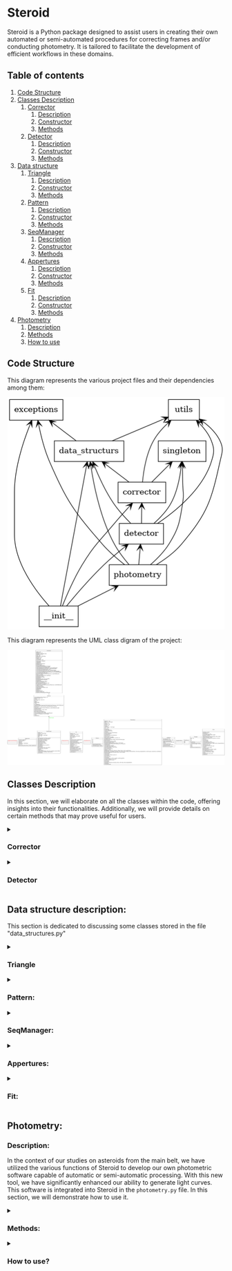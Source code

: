 # Steroid

Steroid is a Python package designed to assist users in creating their own automated or semi-automated procedures for correcting frames and/or conducting photometry. It is tailored to facilitate the development of efficient workflows in these domains.

  ## Table of contents
  1. [Code Structure](#code-structure)
  2. [Classes Description](#classes-description)
     1. [Corrector](#corrector)
        1. [Description](#corrector-description)
        2. [Constructor](#corrector-constructor)
        3. [Methods](#corrector-methods)
     2. [Detector](#detector)
        1. [Description](#detector-description)
        2. [Constructor](#detector-constructor)
        3. [Methods](#detector-methods)
  3. [Data structure](#datastruct)
     1. [Triangle](#datastruct-triangle)
        1. [Description](#datastruct-triangle-description)
        2. [Constructor](#datastruct-triangle-constructor)
        3. [Methods](#datastruct-triangle-methods)
     2. [Pattern](#datastruct-pattern)
        1. [Description](#datastruct-pattern-description)
        2. [Constructor](#datastruct-pattern-constructor)
        3. [Methods](#datastruct-pattern-methods)
     3. [SeqManager](#datastruct-seqmanager)
        1. [Description](#datastruct-seqmanager-description)
        2. [Constructor](#datastruct-seqmanager-constructor)
        3. [Methods](#datastruct-seqmanager-methods)
     4. [Appertures](#datastruct-appertures)
        1. [Description](#datastruct-appertures-description)
        2. [Constructor](#datastruct-appertures-constructor)
        3. [Methods](#datastruct-appertures-methods)
     5. [Fit](#datastruct-fit)
        1. [Description](#datastruct-fit-description)
        2. [Constructor](#datastruct-fit-constructor)
        3. [Methods](#datastruct-fit-methods)
  4. [Photometry](#photometry)
     1. [Description](#photometry-description)
     2. [Methods](#photometry-methods)
     3. [How to use](#photometry-howtouse)
 
## Code Structure <a name="code-structure"></a>

This diagram represents the various project files and their dependencies among them:

![alt text](https://github.com/antoinech13/Steroid/blob/main/packages.link.png)

This diagram represents the UML class digram of the project:

![alt text](https://github.com/antoinech13/Steroid/blob/main/classes.link.png)

## Classes Description <a name="classes-description"></a>


  In this section, we will elaborate on all the classes within the code, offering insights into their functionalities. Additionally, we will provide details on certain methods that may prove useful for users.
  
  <details>

  <summary id="corrector"> 
    
  ### Corrector <a name="corrector"></a>
  
  </summary>
  

  **Description:** <a name="corrector-description"></a>

  
  Astronomical images from the same sequence are seldom perfectly aligned with each other. It is common to observe, at the very least, a drift in both the x and y directions between each image, and at worst, a field rotation. This misalignment can stem from       various sources, with primary factors including the type of telescope mount (equatorial or azimuthal), mechanical quality, presence or absence of guiding, alignment issues, meridian flips, and more.

  The "Corrector" class is specifically crafted to estimate the drift and rotation angle between each image in a given sequence. It offers several functionalities to the user, allowing for either a straightforward position correction or direct image correction.   In the context of photometric studies, it is advisable not to correct the images directly. This is because, due to the discrete nature of an image, rotation can introduce undesirable artifacts. For amateur astronomers engaged in astrophotography, there is an    option to directly correct the image and apply interpolation to produce an image without visible artifacts.

  **Constructor:** <a name="corrector-constructor"></a>
  
  ***Corrector(seqManager, flatSeq = None, biasSeq = None, darkSeq = None, exposurKey = None):***
   
  The constructor of the Corrector class takes the following inputs:

  -  (mandatory) A sequence of images (refer to the data structure SeqManager).
  -  (optional) A list of paths (string list) for the flat sequence, a list of paths (string list) for the bias sequence, a list of paths (string list) for the dark sequence, and a string corresponding to the FITS header key for the exposure (usually, exposure       is stored in the FITS header under the key EXPOSURE or EXPTIME).


  **Methods:** <a name="corrector-methods"></a>
  
  
   ***getImgShape(idx = 0, idx_HDU = 0):*** 
 
  -  Description: Returns the shape of an image in the sequence.
  -  Input: (INT) Index of the image in the sequence, (INT) Index of the HDU in the image.
  -  Return: (tuple)

  ***getImgCenter(idx_img = 0, idx_HDU = 0):***

  -  Description: Returns the coordinates of the center of an image in the sequence.
  -  Input: (INT) Index of the image in the sequence, (INT) Index of the HDU in the image.
  -  Return: (tuple)

  ***getImg(idx = 0):***

  -  Description: Returns an object of type Fit (refer to the data structure Fit).
  -  Input: (INT) Index of the image in the sequence.
  -  Return: (Fit)

  ***getData(idx = 0, HDU = 0)***

  -  Description: Returns the data of the raw image.
  -  Input: (INT) Index of the image in the sequence, (INT) Index of the HDU in the image.
  -  Return: (numpy.array)

  ***getReducedData(idx = 0, HDU = 0)***
  
  -  Description: Returns the data of the reduced image.
  -  Input: (INT) Index of the image in the sequence, (INT) Index of the HDU in the image.
  -  Return: (numpy.array)
  
  ***getHeader(idx = 0, HDU = 0):***
  
  -  Description: Returns the header of the image at the specified index in the sequence.
  -  Input: (INT) Index of the image in the sequence, (INT) Index of the HDU in the image.
  -  Return: (STRING)

  ***histogram(idx = 0 , idx_HDU = 0):***
  
  -  Description: Returns the histogram of the image at the specified index in the sequence and at the specified HDU index.
  -  Input: (INT) Index of the image in the sequence, (INT) Index of the HDU in the image.
  -  Return: (numpy.array) Histogram, (numpy.array) Bin edges (refer to numpy.histogram)

  ***getStarsListOfImg(idx):***

  -  Description: Returns the positions of stars detected in the image at the specified index.
  -  Return: (numpy.array) Star positions

  ***computeImagesCorrection(offsetTreshStarsDetection = 0, treshOnReduced = False)***

  -  Description: Computes the drift and the angle of rotation for each image in the sequence and stores them in two lists with lengths equal to the sequence length.
  -  Input: (FLOAT) An offset that can be added to adjust the threshold value. (BOOLEAN) Indicates whether the threshold should be estimated on reduced images or raw images.
    
  ***medDrif(idx):***

  -  Description: Drift is estimated between all detected stars. This function returns the median value of the image at the specified index. **NEEDS TO EXECUTE ***computeImagesCorrection*** FIRST**.
  -  Input: (INT) Index of the image in the sequence.
  -  Output: (array) 2D array of drift in both axes.


  ***avgDrif(idx):***

  -  Description: Drift is estimated between all detected stars. This function returns the average value of the image at the specified index. **NEEDS TO EXECUTE ***computeImagesCorrection*** FIRST**.
  -  Input: (INT) Index of the image in the sequence.
  -  Output: (array) 2D array of drift in both axes.

  
   ***medAng(idx):***

  -  Description: Angle is estimated between all detected stars. This function returns the median value of the image at the specified index. **NEEDS TO EXECUTE ***computeImagesCorrection*** FIRST**.
  -  Input: (INT) Index of the image in the sequence.
  -  Output: (FLOAT) Angle of rotation.

  ***avgAng(idx):***

  -  Description: Angle is estimated between all detected stars. This function returns the average value of the image at the specified index. **NEEDS TO EXECUTE ***computeImagesCorrection*** FIRST**.
  -  Input: (INT) Index of the image in the sequence.
  -  Output: (FLOAT) Angle of rotation.

  ***correctStarsFromRot(arrayToCorrect, idx, coefMultAngle = -1)***

  -  Description: According to a given array of positions, this function corrects each position based on the drift and angle of the image at the specified index. The coefficient coefMultAngle takes values of 1 or -1, determining the       direction of rotation. Different values from 1 or -1 will influence the angle of rotation.
  -  Input: (2D array) Array of positions to correct, (INT) Index of the image to correct for, (INT) Coefficient to multiply to the angle.
  -  Return: (2D array) New positions of objects located at positions in arrayToCorrect, adjusted according to the drift and angle of the image at the specified index.

  ***correctedImg(idx = 0, HDU_idx = 0):***

  -  Description: Returns the corrected image.
  -  Input: (INT) Index of the image in the sequence, (INT) Index of the HDU in the image.
  -  Return: (numpy.array) The corrected image.

  ***getSuperImg(idx_ims = None, HDU_idx = 0):***

  -  Description: Returns the average combination of all images in the sequence after correction.
  -  Input: (INT) Index of the image in the sequence, (INT) Index of the HDU in the image.
  -  Return: (numpy.array) The combined image.

  ***rejectBadData():***

  -  Description: Rejects all data where the drift and/or angle were not found.

 ***imshowstar(idx = 0):***

  -  Description: Method to display the image at the specified index and show detected objects.
  -  Input: (INT) Index of the image in the sequence.
 
 ***checkPatterns(idxOfImage = 0, patidx = None):***

  -  Description: Method to display the image at the specified index. If the pattern index (patidx) is set to None, it will show all patterns. If set to a specific value, it will only display the selected pattern.
  -  Input: (INT) Index of the image in the sequence, (INT) Index of the pattern. If set to None, it will show all patterns.


 </details id="detector">

  <details>

  <summary> 
    
  ### Detector <a name="detector"></a>
  
  </summary>
 


**Description:** <a name="detector-description"></a>

This class is designed for detecting moving objects. It internally maintains a list of positions for these objects and another list for their speeds along both the x and y axes. With the provision of initial positions and speeds, the task of determining the positions of moving objects in each frame becomes straightforward.


**Constructor:** <a name="detector-constructor"></a>

***Detector(imageSeq, flatSeq = None, biasSeq = None, darkSeq = None):***

  The constructor of the Detector class takes the following inputs:

  -  (mandatory) A list of paths (string list) for the main image sequence.
  -  (optional) A list of paths (string list) for the flat sequence, a list of paths (string list) for the bias sequence, and a list of paths (string list) for the dark sequence.

**Methods:** <a name="detector-methods"></a>

***computeImagesCorrection(offsetTreshStarsDetection = 0, treshOnReduced = False)***

  -  Description: Calls the function computeImagesCorrection from the Corrector class and subsequently rejects all data with missing drift and/or angle values.
  -  Input: (FLOAT) An offset that can be added to adjust the threshold value. (BOOLEAN) Indicates whether the threshold should be estimated on reduced images or raw images.

***findAsteroid(offsetTreshAstsDetection = 0, treshOnReduced = False, eps = 2):***

  -  Description: Finds slow-moving objects based on a method that compares the presence of an object from one of the first frames to one of the last frames in the sequence. To prevent excessive detection, this algorithm is assisted by a convolutional neural network based on AlexNet. The method store a list of moving object positions on the initial frame and a list of object speeds along the x and y axes.
  -  Input: (FLOAT) An offset that can be added to adjust the threshold value. (BOOLEAN) Indicates whether the threshold should be estimated on reduced images or raw images. (INT) Epsilon, which corresponds to the tolerance.

***fasterAst():***

  -  Description: Returns the index of the fastest moving object.
  -  Return: (INT) The index of the fastest asteroid in the list.

***slowestAst():***

  -  Description: Returns the index of the slowest moving object.
  -  Return: (INT) The index of the slowest asteroid in the list.

***getAstPositionAtImg(idx):***

  -  Description: Returns the position of moving objects in the image at the specified index.
  -  Input: (INT) Index of the image from which to retrieve positions.
  -  Return: (numpy.array) Array of moving objects positions.

***nofa():***

  -  Description: Returns the number of detected moving objects.
  -  Return: (INT) Number of detected moving objects.

***astSpeed(idx = 0):***

  -  Description: Returns the speed of moving objects in the image at the specified index.
  -  Input: (INT) Index of the image from which to retrieve speeds.
  -  Return: (numpy.array) Array of speeds on the x and y axes of moving objects.


</details>

## Data structure description: <a name="datastruct"></a>

This section is dedicated to discussing some classes stored in the file "data_structures.py"

<details>

  <summary> 
    
  ### Triangle<a name="datastruct-triangle"></a>
  
  </summary>



**Description:** <a name="datastruct-triangle-description"></a>

This class stores information about three stars and represents a triangle. It overloads various operations, including addition, subtraction, division, multiplication, and comparison operations. Additionally, it implements the \_\_str\_\_ method for string representation.

**Constructor:**<a name="datastruct-triangle-constructor"></a>

***Triangle(s1, s2, s3, eps = 2):***

S1, s2, and s3 are represented as numpy arrays. The eps parameter is a tolerance used in the \_\_eq\_\_ method to determine whether two triangles are considered equal or not.


**Methods:**<a name="datastruct-triangle-methods"></a>

***d1():***

-  Description: Returns the Euclidean distance between s1 and s2.
-  Return: (FLOAT) Distance between s1 and s2.

***d2():***

-  Description: Returns the Euclidean distance between s1 and s3.
-  Return: (FLOAT) Distance between s1 and s3.

***d3():***

-  Description: Returns the Euclidean distance between s2 and s3.
-  Return: (FLOAT) Distance between s2 and s3.

***buildVect():***

-  Description: Builds tree vectors v1, v2, and v3 between (s1, s2), (s1, s3), and (s2, s3).
-  Return: (numpy.array, numpy.array, numpy.array) Three vectors v1, v2, and v3.

***getRotationAngle(other):***

-  Description: Computes the angle between the triangle and another one. Caution! This method does not check if both triangles are the same.
-  Input: (Triangle) Another triangle.
-  Return: (FLOAT) The angle of rotation between both triangles.


***computeDistance(other):***

-  Description: Returns the mean distance between the triangle and another one.
-  Input: (Triangle) Another triangle.
-  Return: (numpy.array) Mean distance in x and y of both triangles.

***correctRot(angle, center):***

-  Description: Rotates the positions of s1, s2, and s3 by an angle around a specified center of rotation.
-  Input: (FLOAT) Angle of rotation, (numpy.array) Position of the center of rotation.

</details>

<details>

  <summary> 
    
  ### Pattern: <a name="datastruct-pattern"></a>
  
  </summary>



**Desciption:**<a name="datastruct-pattern-description"></a>

This class stores triangles as a pattern. It overloads addition, subtraction, multiplication, division, comparison operations, and the \_\_str\_\_ method.

**Constructor**<a name="datastruct-pattern-constructor"></a>

***Pattern(t1, t2, t3, t4, t5):***


t1, t2, t3, t4, and t5 are objects of the Triangle class (refer to the data structure class *Triangle*).

**Methods:**<a name="datastruct-pattern-methods"></a>

***computeDistance(other):***

-  Description: Computes the mean distance between two patterns.
-  Input: (Pattern) Another pattern to compute the distance.
-  Return: (numpy.array) Mean distance in x and y between the two patterns.

***computeAngle(other):***

-  Description: Computes the angle of rotation between two patterns.
-  Input: (Pattern) Another pattern.
-  Return: (FLOAT) Angle of rotation between the two patterns.


***correctRot(angle, center):***

-  Description: Rotates t1, t2, t3, t4, and t5 by a specified angle around a center of rotation.
-  Input: (FLOAT) Angle of rotation, (numpy.array) Position of the center of rotation.

</details>

<details>

  <summary> 
    
  ### SeqManager:<a name="datastruct-seqmanager"></a>
  
  </summary>



**Description:**<a name="datastruct-seqmanager-description"></a>

This class stores a list of image paths from the same sequence.

**Constructor:**<a name="datastruct-seqmanager-constructor"></a>

***SeqManager(seq):***

The seq attribute represents a list of paths to raw images (STRING) in this class.

**Methods:**<a name="datastruct-seqmanager-methods"></a>

***getPath(idx):***

-  Description: Returns the path of the image at the specified index.
-  Input: (INT) Index of the image of interest in the sequence.
-  Return: (STRING) The path of the image.

***getFileName(idx):***

-  Description: Returns the name of the image at the specified index.
-  Input: (INT) Index of the image of interest in the sequence.
-  Return: (STRING) The name of the image.

***getImg(idx = 0):***

-  Description: Returns an object of type Fit for the image at the specified index.
-  Input: (INT) Index of the image of interest.
-  Return: (Fit) A data structure of type Fit.

***getHDU(idx = 0, HDU = 0):***

-  Description: Returns the HDU (Header Data Unit) of the image at the specified index.
-  Input: (INT) Index of the image, (INT) HDU index.
-  Return: (astropy.io.fits.hdu.image.PrimaryHDU) HDU of the image at the specified index.

***getInfo(idx = 0):***

-  Description: Displays information about the image at the specified index.
-  Input: (INT) Index of the image of interest.

***getHeader(idx = 0, HDU = 0):***

-  Description: Returns the header at the specified HDU index for the image at the given index.
-  Input: (INT) Index of the image, (INT) Index of the HDU of the image at the specified index.
-  Return: (astropy.io.fits.header.Header) Header of the image at the specified HDU index.

***getExpo(idx, key, HDU = 0):***

-  Description: Returns the exposure from the header of the image at the specified index and HDU. The exposure is determined according to the provided key.
-  Input: (INT) Index of the image of interest, (STRING) Key in the header corresponding to the exposure, (INT) HDU index.
-  Return: (FLOAT) Exposure.

***getData(idx = 0, idx_HDU = 0):***

-  Description: Returns the image at the specified index and HDU as an array.
-  Input: (INT) Index of the image of interest, (INT) Index of the HDU.
-  Return: (numpy.array) The image.

***getCenter(idx_img = 0, idx_HDU = 0):***

-  Description: Returns the center coordinates of an image at the specified index and HDU.
-  Input: (INT) Image index, (INT) Image HDU.
-  Return: (numpy.array) Coordinates of the center of the image at the specified index and HDU.

***getImgShape(idx = 0, idx_HDU = 0):***

-  Description: Returns the shape of the image at the specified index and HDU.
-  Input: (INT) Index of the image of interest, (INT) HDU index.
-  Return: (TUPLE) Image shape.

***getTime(key, forma, idx = 0, HDU = 0):***

-  Description: Gets the time of the image at the specified index and HDU from the header using the provided key and format. If the time is stored as Julian Day in the header (e.g., JD=2458780), set the key and format to JD. For more formats, refer to Time.FORMATS from astropy.time.
-  Input: (STRING) Key of the time in the header, (STRING) Format of the time in the header (refer to Time.FORMATS from astropy.time), (INT) Index of the image, (INT) Index of the HDU.
-  Return: (astropy.time.core.Time) Time of the image.

***pop(idx = -1):***

-  Description: Deletes an image at the specified index from the sequence. By default, if idx is set to -1, the last image is deleted.
-  Input: (INT) Index of the image to delete. (Default: -1 to delete the last image.)

***histogram(idx = 0, idx_HDU = 0):***

-  Description: Returns the histogram of the image at the specified index and HDU.
-  Input: (INT) Index of the image of interest, (INT) Index of the HDU.
-  Return: (numpy.array) Histogram, (numpy.array) Bin edges (refer to numpy.histogram).

</details>

<details>

  <summary> 
    
  ### Appertures:<a name="datastruct-appertures"></a>
  
  </summary>

**Description:** <a name="datastruct-appertures-description"></a>

This data structure is dedicated to managing apertures. It takes as input a 2D numpy array of aperture positions with aperture sizes and can handle photometry.

**Constructor:** <a name="datastruct-appertures-constructor"></a>

***Appertures(positions, idxOfStars = None, r = 3, ri = 6, re = 8):*** 

- Positions: 2D numpy array of positions of apertures for all objects. The first rows should represent targets, and the last rows should represent reference stars for differential photometry if needed.
  - `idxOfStars`: (INT) Index of the row in positions where the positions of reference stars' apertures are stored.
  - `r`: (FLOAT) Inner radius of the apertures.
  - `ri`: (FLOAT) Radius of the dead area of the apertures.
  - `re`: (FLOAT) Radius of the background aperture.

**Methods:** <a name="datastruct-appertures-methods"></a>

***photom(img, key, forma, center = False, exposure = None):***

- Description: Perform the photometry and allow users to center the time at the midpoint of exposure if the time in the header is set at the beginning of exposure.
- Input:
  - `img`: (FIT) FIT object of the image used for photometry
  - `key`: (STRING) Keyword of the time in the header
  - `forma`: (STRING) Format of the time in the header
  - `center`: (BOOLEAN) Set to true to center the time in case if the time in header was taken at the beginning of exposure
  - `exposure`: (FLOAT) Exposure time
- Output: (astropy.table.table.QTable) Resume of the photometry
  
</details>


<details>

  <summary>

  ### Fit: <a name="datastruct-fit"></a>
    
  </summary>


  **Description:** <a name="datastruct-fit-description"></a>

  This structure is dedicated to managing FIT images, and numerous methods are implemented to handle various operations on images.

  **Constructor:** <a name="datastruct-fit-constructor"></a>

  ***Fit(path, dark = 0, flat = 1, bias = 0, darkExp = None, exposurKey = None):***

  -  `path`: (STRING) Path of the image in the user's system
  -  `dark`: (NUMPY.ARRAY) Master dark
  -  `flat`: (NUMPY.ARRAY) Master flat
  -  `bias`: (NUMPY.ARRAY) Master bias
  -  `darkExp`: (FLOAT) Exposure of dark images
  -  `exposureKey`: (STRING) The key in the header where exposure is stored

  **Methods** <a name="datastruct-fit-methods"></a>

  ***getHDU(i = 0):***

  -  Description: Get HDU of the image.
  -  Input: (INT) Index of the HDU to get.
  -  Return: (astropy.io.fits.hdu.image.PrimaryHDU)
  
  ***getInfo():***

  -  Description: Print information of the image.

  ***getHeader(HDU = 0):***

  -  Description: Get the header of the HDU.
  -  Input: (INT) HDU index.
  -  Return: (astropy.io.fits.header.Header)

  ***getExposure(self, key, HDU = 0):***

  -  Description: Get the exposure.
  -  Input: (STRING) Key in the header corresponding to the exposure, (INT) Index of the HDU of interest.
  -  Output: (FLOAT)

  ***getTime(key, forma, HDU = 0):***

  -   Description: Get the time from the header.
  -   Input: (STRING) Key in the header corresponding to the time, (STRING) Format of the time stored in the header, (INT) Index of the HDU of interest.
  -   Output: (FLOAT)

  ***getData(idx_HDU = 0):***

  -  Description: Get the image data as a matrix.
  -  Input: (INT) Index of the HDU of interest.
  -  Output: (NUMPY.ARRAY) Matrix of the image.

  ***getReducedData(HDU = 0):***

  -  Description: Get the reduced image data as a matrix.
  -  Input: (INT) Index of the HDU of interest.
  -  Output: (NUMPY.ARRAY) Matrix of the reduced image.

  ***getCenter(idx_HDU = 0):***

  -  Description: Return the center of the image.
  -  Input: (INT) Index of the HDU of interest.
  -  Output: (TUPLE)

  ***getShape(idx_HDU = 0):***

  -  Description: Get the shape of the image.
  -  Input: (INT) Index of the HDU of interest.
  -  Output: (numpy.ndarray)

  ***getTresh(reduced = False, display = False):***

  -  Description: Method to automatically determine the best threshold value to binarize the image.
  -  Input: (BOOLEAN) If set to true, will evaluate threshold on reduced frame. (BOOLEAN) If set to true, will plot information to help debug.
  -  Output: (FLOAT) Threshold value.

  ***findStars(tresh = None, onReduced = False):***

  -  Description: Find all objects (not only stars) present on frames.
  -  Input: (FLOAT) Threshold value. If set to None, will be set to 1.5 times the median. (BOOLEAN) If set to true, will find objects on reduced frame.
  -  Output: (NUMPY.ARRAY) x, y coordinates of object centers in the frame.

  ***histogram(idx_HDU = 0):***

  -  Description: Compute histogram of the HDU of interest.
  -  Input: (INT) Index of the HDU of interest.
  -  Output: (TUPLE(NUMPY.ARRAY, NUMPY.ARRAY)) The first array corresponds to the histogram, and the second to the bin_edges (see [numpy.histogram](https://numpy.org/doc/stable/reference/generated/numpy.histogram.html)).

  ***reducedHistogram(idx_HDU = 0):***

  -  Description: Compute histogram of the HDU of interest on the reduced frame.
  -  Input: (INT) Index of the HDU of interest.
  -  Output: (TUPLE(NUMPY.ARRAY, NUMPY.ARRAY)) The first array corresponds to the histogram, and the second to the bin_edges (see [numpy.histogram](https://numpy.org/doc/stable/reference/generated/numpy.histogram.html)).

</details>


## Photometry:<a name="photometry"></a>


### Description:<a name="photometry-description"></a>

In the context of our studies on asteroids from the main belt, we have utilized the various functions of Steroid to develop our own photometric software capable of automatic or semi-automatic processing. With this new tool, we have significantly enhanced our ability to generate light curves. This software is integrated into Steroid in the `photometry.py` file. In this section, we will demonstrate how to use it.

<details>

  <summary> 
    
  ### Methods:<a name="photometry-methods"></a>
  
  </summary>


**Constructor:**<a name="photometry-methods-constructor"></a>

***Photometry(detector = None)***

*Photometry* takes only one optional parameter of type *Detector*. Why optional? Because *Photometry* also includes functions to save photometry but also functions to load. If users want to rework on some light curves already processed, they don't need to redo all the work. *Photometry* can reload previous light curves. In this kind of situation, the user doesn't need any *Detector* as the photometry was already done. They just need to build an empty *Photometry* object and use the method ***readCsv(path)***.


**Methods:** <a name="photometry-methods-methods"></a>

***start(nbOfStars, center = True, maxVal = 30000, starPassageOfs = 15000)***

- Description: Launch the photometry according to some input parameters.
- Input: 
  - (INT) `nbOfStars`: Number of reference stars (only in case of an automatic procedure).
  - (BOOLEAN) `center`: Center or not appertures of the center of brightness.
  - (FLOAT) `maxVal`: Maximum value that automatically selected reference stars should not overstep.
  - (FLOAT) `starPassageOfs`: The threshold to detect stars in the context of stars passages.

***plotDif(refS = 0, ast = -1, yRange = None, binning = 1, resc = True, forma = 'jd', xtick = None, inMag = True, rmExtremPoint = False, cStd = 2, deg = 4, displayRmFit = False, starPassage = False, markerSize = 100, lineWidths = 5)*** 

- Description: Perform a plot of differential photometry.
- Input:
  - (INT) `refS` is the index of the star selected as reference.
  - (INT) `ast` is, in the case of multiple asteroids, the index of the asteroid that we want to plot. If set to -1, all asteroids will be plotted.
  - (list) `yRange` range of the y-axis.
  - (INT) `binning`. Use to bin the light curve. Automatically chosen if set to -1.
  - (BOOLEAN) `resc`. Rescale stars' light curves close to the asteroid's light curves.
  - (STRING) `forma`. Format of the time. Refer to `Time.FORMATS` from `astropy.time`.
  - (array) `xticks`. New x ticks.
  - (BOOLEAN) `inMag`. If True, the y-axis displays in magnitude. If False, the y-axis displays in instrumental flux.
  - (BOOLEAN) `rmExtremPoint`. If True, will remove extreme points. To remove extreme points, the algorithm will fit a polynomial, then normalize asteroid's light curves with the polynomial. Each point out of [median - C x Std, median + C x Std] are removed.
  - (FLOAT) `cStd`. This corresponds to C.
  - (INT) `deg`. Degree of the polynomial.
  - (BOOLEAN) `displayRmFit`. If True, display more plots to monitor `rmExtremPoint`.
  - (BOOLEAN) `starPassage`. If True, will remove star's passages.
  - (INT) `markerSize`. Corresponds to the size of the marker.
  - (INT) `lineWidths`. Corresponds to the thickness of the marker.

***toDat(path, filename, binning = 1, forma = 'mjd', refS = -1, deg = 4, cStd = 2, displayRmFit = False)***


markdown
Copy code
-  Description: Write files with extension .1, .2, .3, and .4. For each of them, the first column is the time. For others columns, .1 corresponds to data in instrumental flux, .2 corresponds to data in magnitude, .3 corresponds to differential photometry, and .4 corresponds to differential photometry with averaged reference stars.
-  Input: 
   - `path`: (STRING) Path where to save those files.
   - `filename`: (STRING) Name to give to files.
   - Other parameters are the same as ***plotDif***.

***log(path, name = "log.txt")***
  
-  Description: Write a log file with information on data rejected, star passages data, FWHM detected on each frame, etc.
-  Input: 
   - `path`: (STRING) Path to save the log file.
   - `name`: (STRING) Name given to the log file. Don't forget the extension.


***toGif(path)***

-  Description: Write a .gif image of all frames with apertures.
-  Input: (STRING) Path + file name with extension (e.g., r"C:/.../myGif.gif").

***toCsv(path)***

-  Description: Write a CSV file summarizing the photometry. It can be used as a backup with the method ***readCsv*** (see below).
-  Input: (STRING) Path + file name with extension (e.g., r"C:/.../myCsv.csv").
  
***readCsv(path)***   

-  Description: Load a CSV file produced with the method ***toCsv***. Can be used to rework plots.
-  Input: (STRING) Path + file name with extension (e.g., r"C:/.../myCsv.csv").

***showAp(idx)***

-  Description: Display the image at the specified index and show aperture positions.
-  Input: (INT) `idx`: Index of the image in the image sequence.
  
***checkBox(ofs)***

-  Description: Display one of the first images of the sequence and show asteroid positions at the beginning and at the end of the sequence, along with box vertices and all objects detected inside the boxes (except asteroids).
-  Input: (FLOAT) `ofs`: Offset added to the threshold to detect objects. To debug star passages, it should be identical to the starPassageOfs parameter of the *start* method.

***log(path, name = "log.txt)***

- description: save a log.txt file containing informations on images not took into account because of bad detection, FWHM computed on each images and also images where star passages were detected.
- input: (STRING) `path` of the directory (exemple: "/my/dir/"), (STRING) `name` of the file. by default it is set to "log.txt"

</details>


<details>

  <summary> 
    
  ### How to use? <a name="photometry-howtouse"></a>
  
  </summary>




**First step:**


The first step to using photometry is to import it:

    from photometry import Photometry

The *Photometry* object constructor takes, as an optional parameter, an object *Detector*.
If the photometry has not been performed yet, users need to provide a *Detector* object. Therefore, it is important to include it:

    from detector import Detector


**Second step:** 

The next step is to build a *Detector* object (constructor is described in the [Detector](#detector) section). To do this, we will use `glob`.

     import glob


An example of a piece of code that can be used to build a *Detector* object:
  ~~~

#-----------set up all list of path for the raw data and bias, dark and flat data--------------

    path = r"C:\...\directory_of_your_data/"
   
    seq = glob.glob(path + "*target_repetable_name_pattern*.f*t*") #return a list of path of all file which contain target_repetable_name_pattern in their name
 
    dark = glob.glob(path + "*dark_repetable_name_pattern*.f*t*") #return a list of path of all file which contain dark_repetable_name_pattern in their name
    flat = glob.glob(path + "*flat_repetable_name_pattern*.f*t*") #return a list of path of all file which contain flat_repetable_name_pattern in their name
    bias = glob.glob(path + "*bias_repetable_name_pattern*.f*t*") #return a list of path of all file which contain bias_repetable_name_pattern in their name

#-----------------------check if bias, dark and flat data was found-----------------------------

    if len(dark) == 0:        # Check if dark data was found. If not, set up dark variable to the optional default value of Detector attribute darkSeq 
        dark = None
        print('DARK EMPTY')
    if len(bias) == 0:        # Check if bias data was found. If not, set up dark variable to the optional default value of Detector attribute biasSeq 
        bias = None
        print('BIAS EMPTY')
    if len(flat) == 0:        # Check if flat data was found. If not, set up dark variable to the optional default value of Detector attribute flatSeq 
        flat = None
        print('FLAT EMPTY')

#-------------------construct Detector object----------------------------------------------------

    d = Detector(seq, flatSeq = flat, biasSeq = bias , darkSeq = dark)
  ~~~

**Third step:**

The next step is to launch the methods of the *Detector* to correct images and detect asteroids:

    d.computeImagesCorrection(offsetTreshStarsDetection = 0, treshOnReduced = False)
    d.findAsteroid(offsetTreshAstsDetection = 0, treshOnReduced = False, eps = 2)


***computeImagesDrift*** could be internally called in ***findAsteroid***, but we chose to keep it separate to provide more flexibility to users. In this process, ***computeImagesDrift*** takes more time as it needs to detect stars from all images in the sequence. However, it is the least sensitive process to the detection threshold. It only requires 5 common stars on each frame to be able to correct images. Given this, users can save execution time by setting a high value for `offsetTreshStarsDetection`. For the same reason, `treshOnReduced` can be set to False.

On the other hand, ***findAsteroid*** is highly sensitive to data quality and the threshold. The closer the threshold is to the optimal value, the better the algorithm will perform. Therefore, `offsetTreshStarsDetection` should be small for fine adjustments, and `treshOnReduced` should be set to True.

**Fourth step**


The next step is to create a *Photometry* object and initiate the photometric process.

    phot = Photometry(d)
    phot.start(nbOfStars, center = True, maxVal = 30000, starPassageOfs = 15000)

`nbOfStars` is currently mandatory, used in the case of automatic reference stars selection. It represents the number of reference stars that the code will search.

`center` is a boolean parameter that allows the code to center apertures on the "center of intensity" (in reference to the center of mass equation where the mass is replaced by the intensity of pixels) or not. To clarify, aperture positions will always be set according to the initial positions, image drift, angle of rotation, and for moving objects, their speed. If center is set to true, after placing all apertures, the code will perform a centering. In the case of star passages, the aperture will likely stay fixed on the stars while the asteroid passes in front. However, it will return to being centered on the asteroid after the star leaves the aperture field. Additionally, with the algorithm set up to delete star passages, any time the aperture stays focused on the star will not be present in the final light curve.

`maxVal` corresponds to the maximum value that automatically selected reference stars should not exceed.

`starPassageOfs` serves a similar function as treshOnReduced for objects and methods dedicated to detecting objects. However, this one is specifically for star passage detection. It is, by default, set to 15000, which detects only bright stars but can be set much lower to detect fainter stars.

**Fifth step:**

As the photometry is completed, the next step is to save the results. To save plots, when a plot is generated using ***plotDif***, an image of it can be saved using the button on the window of the plot.

To save the data, the recommended function is ***ToCsv***, which will save a CSV file containing all information about the photometry, plus information on star passages if detected. The CSV file could be used as a backup using the function ***readCsv***, which loads the previously done photometry into a *Photometry* object.

The function ***log*** will create a TXT file containing additional information.

    phot.toCsv("/path/of/your/directory/myCsv.csv") #save CSV file
    phot.log("/path/of/your/directory/") # create a log.txt file

When the photometry is completed, and the files are saved (with the most important one being the CSV file), it's possible to come back to it at any moment using the function ***readCsv***. To do this, you don't have to redo all the steps done before. Indeed, as the photometry was already done, we don't need the Detector object, and we don't even need the images. The only thing that we need is the *Photometry* object. 

In a new script named mySecondScript.py or in a new Python console, you can use these commands:

    phot = Photometry()  # this line is only needed if you didn't build any Photometry object before (in a new script for exemple)
                         # no need detector object as here we are just loading previous photometry. 
                         
    phot.readCsv("/path/of/your/directory/myCsv.csv")



**Conclusion**

The final code, to perform and save the photometry should look like this:

 ~~~

from photometry import Photometry
from detector import Detector

import glob

#-----------Set up all list of path for the raw data and bias, dark and flat data--------------

path = r"C:\...\directory_of_your_data/"
   
seq = glob.glob(path + "*target_repetable_name_pattern*.f*t*") 

dark = glob.glob(path + "*dark_repetable_name_pattern*.f*t*") 
flat = glob.glob(path + "*flat_repetable_name_pattern*.f*t*")
bias = glob.glob(path + "*bias_repetable_name_pattern*.f*t*") 


if len(dark) == 0:      
   dark = None
   print('DARK EMPTY')
if len(bias) == 0:        
   bias = None
   print('BIAS EMPTY')
if len(flat) == 0:        
   flat = None
   print('FLAT EMPTY')

#-------------------Construct Detector object----------------------------------------------------

d = Detector(seq, flatSeq = flat, biasSeq = bias , darkSeq = dark)

#----------------Estimate images correction and perform asteroids detection----------------------

d.computeImagesCorrection(offsetTreshStarsDetection = 0, treshOnReduced = False)
d.findAsteroid(offsetTreshAstsDetection = 0, treshOnReduced = False, eps = 2)

#---------------Construct Photometry object and launch the photometry----------------------------

phot = Photometry(d)
phot.start(nbOfStars = 3, center = True, maxVal = 30000, starPassageOfs = 15000)

phot.plotDif(refS = 0, ast = -1, yRange = None, binning = 1, resc = True, forma = 'jd', xtick = None, inMag = True, rmExtremPoint = False, cStd = 2, deg = 4, displayRmFit = False, starPassage = False, markerSize = 100, lineWidths = 5)
phot.toCsv("/path/of/your/directory/myCsv.csv")
phot.log("/path/of/your/directory/")
 ~~~


To load previous photometry already processed, the code should look like this:

    from photometry import Photometry

    phot = Photometry()  # this line is only needed if you didn't build any Photometry object before (in a new script for exemple)
                         # no need detector object as here we are just loading previous photometry. 
                         
    phot.readCsv("/path/of/your/directory/myCsv.csv")

**Caution**: In case where users use semi-automatic procedures, the selection on images is done with the left click, and when the selection is finished, press the right click.


</details>
